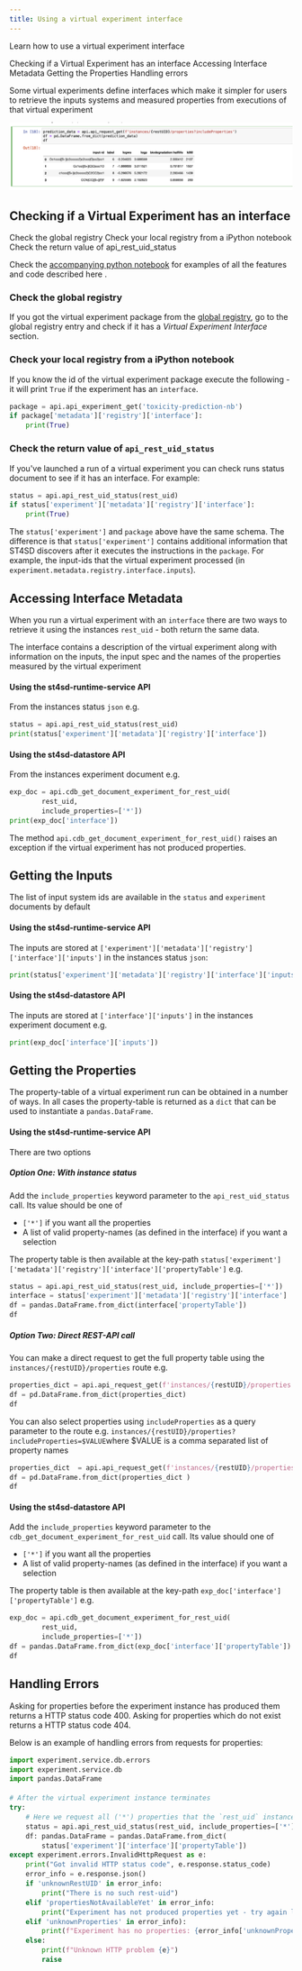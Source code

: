 ```yaml
---
title: Using a virtual experiment interface
---
```


<!--

  Copyright IBM Inc. All Rights Reserved.
  SPDX-License-Identifier: Apache-2.0

-->

<PageDescription>

Learn how to use a virtual experiment interface

</PageDescription>

<AnchorLinks>
  <AnchorLink>Checking if a Virtual Experiment has an interface</AnchorLink>
  <AnchorLink>Accessing Interface Metadata</AnchorLink>
  <AnchorLink>Getting the Properties</AnchorLink>
  <AnchorLink>Handling errors</AnchorLink>
</AnchorLinks>

Some virtual experiments define interfaces which make it simpler for users to retrieve the inputs systems and measured properties from executions of that virtual experiment

![image-20220915212832988](../assets/images/using-a-virtual-experiment-interface/image-20220915212832988.png)

## Checking if a Virtual Experiment has an interface

<AnchorLinks small>
  <AnchorLink>Check the global registry</AnchorLink>
  <AnchorLink>Check your local registry from a iPython notebook</AnchorLink>
  <AnchorLink>Check the return value of api_rest_uid_status</AnchorLink>
</AnchorLinks>

<InlineNotification>

Check the [accompanying python notebook](https://github.com/st4sd/st4sd-examples/blob/main/notebooks/ST4SD%20Runtime%20API%20Property%20Retrieval.ipynb) for examples of all the features and code described here .

</InlineNotification>

### Check the global registry

If you got the virtual experiment package from the [global registry](https://registry.st4sd.res.ibm.com/), go to the global registry entry and check if it has a *Virtual Experiment Interface* section.

### Check your local registry from a iPython notebook

If you know the id of the virtual experiment package execute the following - it will print `True` if the experiment has an `interface`.

```python
package = api.api_experiment_get('toxicity-prediction-nb')
if package['metadata']['registry']['interface']:
    print(True)
```

### Check the return value of `api_rest_uid_status`

If you've launched a run of a virtual experiment you can check runs status document to see if it has an interface. For example:

```python
status = api.api_rest_uid_status(rest_uid)
if status['experiment']['metadata']['registry']['interface']:
	print(True)
```

<InlineNotification>

The `status['experiment']` and `package` above have the same schema. The difference is that `status['experiment']` contains additional information that ST4SD discovers after it executes the instructions in the `package`. For example, the input-ids that the virtual experiment processed (in `experiment.metadata.registry.interface.inputs`).

</InlineNotification>

## Accessing Interface Metadata

When you run a virtual experiment with an `interface` there are two ways to retrieve it using the instances `rest_uid` - both return the same data.

The interface contains a description of the virtual experiment along with information on the inputs, the input spec and the names of the properties measured by the virtual experiment

#### Using the st4sd-runtime-service API

From the instances status `json` e.g.

```python
status = api.api_rest_uid_status(rest_uid)
print(status['experiment']['metadata']['registry']['interface'])
```

#### Using the st4sd-datastore API

From the instances experiment document e.g.

```python
exp_doc = api.cdb_get_document_experiment_for_rest_uid(
        rest_uid,
        include_properties=['*'])
print(exp_doc['interface'])
```

<InlineNotification>

The method `api.cdb_get_document_experiment_for_rest_uid()` raises an exception if the virtual experiment has not produced properties.

</InlineNotification>

## Getting the Inputs

The list of input system ids are available in the `status` and `experiment` documents by default

#### Using the st4sd-runtime-service API

The inputs are stored at `['experiment']['metadata']['registry']['interface']['inputs']` in the instances status `json`:

```python
print(status['experiment']['metadata']['registry']['interface']['inputs'])
```

#### Using the st4sd-datastore API

The inputs are stored at `['interface']['inputs']` in the instances experiment document e.g.

```python
print(exp_doc['interface']['inputs'])
```

## Getting the Properties

The property-table of a virtual experiment run can be obtained in a number of ways. In all cases the property-table is returned as a `dict` that can be used to instantiate a `pandas.DataFrame`.

#### Using the st4sd-runtime-service API

There are two options

##### Option One: With instance status

Add the `include_properties` keyword parameter to the `api_rest_uid_status` call. Its value should be one of

- `['*']` if you want all the properties
- A list of valid property-names (as defined in the interface) if you want a selection

The property table is then available at the key-path `status['experiment']['metadata']['registry']['interface']['propertyTable']` e.g.

```python
status = api.api_rest_uid_status(rest_uid, include_properties=['*'])
interface = status['experiment']['metadata']['registry']['interface']
df = pandas.DataFrame.from_dict(interface['propertyTable'])
df
```

##### Option Two: Direct REST-API call

You can make a direct request to get the full property table using the `instances/{restUID}/properties` route e.g.

```python
properties_dict = api.api_request_get(f'instances/{restUID}/properties')
df = pd.DataFrame.from_dict(properties_dict)
df
```

You can also select properties using `includeProperties` as a query parameter to the route e.g. `instances/{restUID}/properties?includeProperties=$VALUE`where $VALUE is a comma separated list of property names

```python
properties_dict  = api.api_request_get(f'instances/{restUID}/properties?includeProperties=logp')
df = pd.DataFrame.from_dict(properties_dict )
df
```

#### Using the st4sd-datastore API

Add the `include_properties` keyword parameter to the `cdb_get_document_experiment_for_rest_uid` call. Its value should one of

- `['*']` if you want all the properties
- A list of valid property-names (as defined in the interface) if you want a selection

The property table is then available at the key-path `exp_doc['interface']['propertyTable']` e.g.

```python
exp_doc = api.cdb_get_document_experiment_for_rest_uid(
        rest_uid,
        include_properties=['*'])
df = pandas.DataFrame.from_dict(exp_doc['interface']['propertyTable'])
df
```

## Handling Errors

<InlineNotification kind="warning"> Asking for properties before the experiment instance has produced them returns a HTTP status code 400. Asking for properties which do not exist returns a HTTP status code 404. </InlineNotification>

Below is an example of handling errors from requests for properties:

```python
import experiment.service.db.errors
import experiment.service.db
import pandas.DataFrame

# After the virtual experiment instance terminates
try:
    # Here we request all ('*') properties that the `rest_uid` instance measured
    status = api.api_rest_uid_status(rest_uid, include_properties=['*'])
    df: pandas.DataFrame = pandas.DataFrame.from_dict(
        status['experiment']['interface']['propertyTable'])
except experiment.errors.InvalidHttpRequest as e:
    print("Got invalid HTTP status code", e.response.status_code)
    error_info = e.response.json()
    if 'unknownRestUID' in error_info:
        print("There is no such rest-uid")
    elif 'propertiesNotAvailableYet' in error_info:
        print("Experiment has not produced properties yet - try again later")
    elif 'unknownProperties' in error_info):
        print(f"Experiment has no properties: {error_info['unknownProperties']}")
    else:
        print(f"Unknown HTTP problem {e}")
        raise
```
